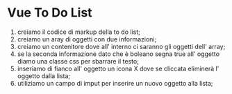 # Vue To Do List

1) creiamo il codice di markup della to do list;
2) creiamo un aray di oggetti con due informazioni;
3) creiamo un contenitore dove all' interno ci saranno gli oggetti dell' array;
4) se la seconda informazione dato che è boleano segna true all' oggetto diamo una classe css per sbarrare il testo;
5) inseriamo di fianco all' oggetto un icona X dove se cliccata eliminerà l' oggetto dalla lista;
6) utiliziamo un campo di imput per inserire un nuovo oggetto alla lista;
